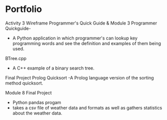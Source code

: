 # Portfolio

Activity 3 Wireframe Programmer's Quick Guide & Module 3 Programmer Quickguide-
- A Python application in which programmer's can lookup key programming words and see the definition and examples of them being used.

BTree.cpp
- A C++ example of a binary search tree.

Final Project Prolog Quicksort
-A Prolog language version of the sorting method quicksort.

Module 8 Final Project
- Python pandas progam
- takes a csv file of weather data and formats as well as gathers statistics about the weather data.


